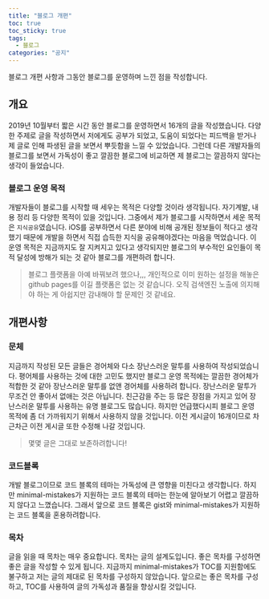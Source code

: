 ```yaml
---
title: "블로그 개편"
toc: true
toc_sticky: true
tags:
  - 블로그
categories: "공지"
---
```


블로그 개편 사항과 그동안 블로그를 운영하며 느낀 점을 작성합니다.



## 개요

2019년 10월부터 짧은 시간 동안 블로그를 운영하면서 16개의 글을 작성했습니다. 다양한 주제로 글을 작성하면서 저에게도 공부가 되었고, 도움이 되었다는 피드백을 받거나 제 글로 인해 파생된 글을 보면서 뿌듯함을 느낄 수 있었습니다. 그런데 다른 개발자들의 블로그를 보면서 가독성이 좋고 깔끔한 블로그에 비교하면 제 블로그는 깔끔하지 않다는 생각이 들었습니다.



### 블로그 운영 목적

개발자들이 블로그를 시작할 때 세우는 목적은 다양할 것이라 생각됩니다. 자기계발, 내용 정리 등 다양한 목적이 있을 것입니다. 그중에서 제가 블로그를 시작하면서 세운 목적은 `지식공유`였습니다. iOS를 공부하면서 다른 분야에 비해 공개된 정보들이 적다고 생각했기 때문에 개발을 하면서 직접 습득한 지식을 공유해야겠다는 마음을 먹었습니다. 이 운영 목적은 지금까지도 잘 지켜지고 있다고 생각되지만 블로그의 부수적인 요인들이 목적 달성에 방해가 되는 것 같아 블로그를 개편하려 합니다.

> 블로그 플랫폼을 아예 바꿔보려 했으나,,, 개인적으로 이미 원하는 설정을 해놓은 github pages를 이길 플랫폼은 없는 것 같습니다. 오직 검색엔진 노출에 의지해야 하는 게 아쉽지만 감내해야 할 문제인 것 같네요.



## 개편사항

### 문체

지금까지 작성된 모든 글들은 경어체와 다소 장난스러운 말투를 사용하여 작성되었습니다. 평어체를 사용하는 것에 대한 고민도 했지만 블로그 운영 목적에는 깔끔한 경어체가 적합한 것 같아 장난스러운 말투를 없앤 경어체를 사용하려 합니다. 장난스러운 말투가 무조건 안 좋아서 없애는 것은 아닙니다. 친근감을 주는 등 많은 장점을 가지고 있어 장난스러운 말투를 사용하는 유명 블로그도 많습니다. 하지만 언급했다시피 블로그 운영 목적에 좀 더 가까워지기 위해서 사용하지 않을 것입니다. 이전 게시글이 16개이므로 차근차근 이전 게시글 또한 수정해 나갈 것입니다.

> 몇몇 글은 그대로 보존하려합니다!



### 코드블록

개발 블로그이므로 코드 블록의 테마는 가독성에 큰 영향을 미친다고 생각합니다. 하지만 minimal-mistakes가 지원하는 코드 블록의 테마는 한눈에 알아보기 어렵고 깔끔하지 않다고 느꼈습니다. 그래서 앞으로 코드 블록은 gist와 minimal-mistakes가 지원하는 코드 블록을 혼용하려합니다.



### 목차

글을 읽을 때 목차는 매우 중요합니다. 목차는 글의 설계도입니다. 좋은 목차를 구성하면 좋은 글을 작성할 수 있게 됩니다. 지금까지 minimal-mistakes가 TOC를 지원함에도 불구하고 저는 글의 제대로 된 목차를 구성하지 않았습니다. 앞으로는 좋은 목차를 구성하고, TOC를 사용하여 글의 가독성과 품질을 향상시킬 것입니다.
